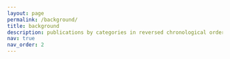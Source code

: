 ```yaml
---
layout: page
permalink: /background/
title: background
description: publications by categories in reversed chronological order. generated by jekyll-scholar.
nav: true
nav_order: 2
---
```


